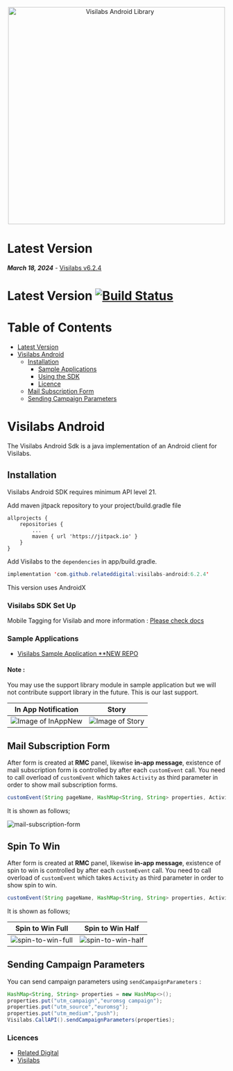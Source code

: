 
<p align="center">
  <a target="_blank" rel="noopener noreferrer" href="https://github.com/relateddigital/visilabs-android"><img src="https://github.com/relateddigital/visilabs-android/blob/master/app/visilabs.png" alt="Visilabs Android Library" width="500" style="max-width:100%;"></a>
</p>

# Latest Version 

***March 18, 2024*** - [Visilabs v6.2.4](https://github.com/relateddigital/visilabs-android/releases)

# Latest Version [![Build Status](https://travis-ci.com/relateddigital/visilabs-android.svg?branch=master)](https://travis-ci.com/relateddigital/visilabs-android)

# Table of Contents

- [Latest Version](#latest-version)
- [Visilabs Android](#visilabs-android)
  * [Installation](#installation)
    + [Sample Applications](#sample-applications)
    + [Using the SDK](#using-the-sdk)
    + [Licence](#licence)
  * [Mail Subscription Form](#mail-subscription-form)
  * [Sending Campaign Parameters](#sending-campaign-parameters)
    
# Visilabs Android

The Visilabs Android Sdk is a java implementation of an Android client for Visilabs.

## Installation

Visilabs Android SDK requires minimum API level 21.

Add maven jitpack repository to your project/build.gradle file

	allprojects {
		repositories {
			...
			maven { url 'https://jitpack.io' }
		}
	}

Add Visilabs to the ```dependencies``` in app/build.gradle.

```java
implementation 'com.github.relateddigital:visilabs-android:6.2.4'
```
This version uses AndroidX

### Visilabs SDK Set Up

Mobile Tagging for Visilab and more information :  [Please check docs](https://relateddigital.atlassian.net/wiki/spaces/RMCKBT/pages/428802408/Android+-+API+Setup) 

        
        
### Sample Applications 

- [Visilabs Sample Application **NEW REPO ](https://github.com/relateddigital/sample_visilabs_android) 

#### Note : 
You may use the support library module in sample application but we will not contribute support library in the future. This is our last support.


|              In App Notification              | Story                                                            |
|:----------------------------------------------------------------:|----------------------------------------------------------------------------|
| ![Image of InAppNew](/Screenshots/inappnew.gif)                 | ![Image of Story](/Screenshots/story.png)                          |


## Mail Subscription Form

After form is created at **RMC** panel, likewise **in-app message**, existence of mail subscription form is controlled by after each `customEvent` call.
You need to call overload of `customEvent` which takes `Activity` as third parameter in order to show mail subscription forms.

```java
customEvent(String pageName, HashMap<String, String> properties, Activity parent)
```

It is shown as follows;

![mail-subscription-form](/Screenshots/mail-subscription-form.png)

## Spin To Win

After form is created at **RMC** panel, likewise **in-app message**, existence of spin to win is controlled by after each `customEvent` call.
You need to call overload of `customEvent` which takes `Activity` as third parameter in order to show spin to win.

```java
customEvent(String pageName, HashMap<String, String> properties, Activity parent)
```

It is shown as follows;

|               Spin to Win Full                                   |                        Spin to Win Half                                    |
|:----------------------------------------------------------------:|----------------------------------------------------------------------------|
| ![spin-to-win-full](/Screenshots/spin_to_win_full_en.jpeg)          | ![spin-to-win-half](/Screenshots/spin_to_win_half_en.jpeg)                    |


## Sending Campaign Parameters

You can send campaign parameters using `sendCampaignParameters` :

```java
HashMap<String, String> properties = new HashMap<>();
properties.put("utm_campaign","euromsg campaign");
properties.put("utm_source","euromsg");
properties.put("utm_medium","push");
Visilabs.CallAPI().sendCampaignParameters(properties);
```

### Licences


 - [Related Digital ](https://www.relateddigital.com/)
 - [Visilabs ](http://visilabs.com/)
